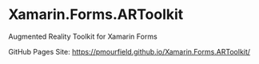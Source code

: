 # Xamarin.Forms.ARToolkit
Augmented Reality Toolkit for Xamarin Forms

GitHub Pages Site: https://pmourfield.github.io/Xamarin.Forms.ARToolkit/
